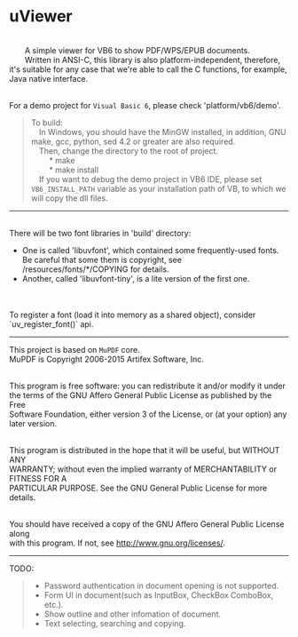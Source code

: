 uViewer
====

<br/>&emsp;&emsp;A simple viewer for VB6 to show PDF/WPS/EPUB documents.
<br/>&emsp;&emsp;Written in ANSI-C, this library is also platform-independent, therefore, it's suitable for any case that we're able to call the C functions, for example, Java native interface.

<br/>For a demo project for `Visual Basic 6`, please check 'platform/vb6/demo'.

> To build:
<br/>&emsp;In Windows, you should have the MinGW installed, in addition, GNU make, gcc, python, sed 4.2 or greater are also required.
<br/>&emsp;Then, change the directory to the root of project.
<br/>&emsp;&emsp; * make
<br/>&emsp;&emsp; * make install
<br/>&emsp;If you want to debug the demo project in VB6 IDE, please set `VB6_INSTALL_PATH` variable as your installation path of VB, to which we will copy the dll files.

----

<br/>There will be two font libraries in 'build' directory:
*  One is called 'libuvfont', which contained some frequently-used fonts. Be careful that some them is copyright, see /resources/fonts/*/COPYING for details.
*  Another, called 'libuvfont-tiny', is a lite version of the first one.
<br/>
<br/>To register a font (load it into memory as a shared object), consider `uv_register_font()` api.

----
  
This project is based on `MuPDF` core.
<br/>  MuPDF is Copyright 2006-2015 Artifex Software, Inc.

<br/>  This program is free software: you can redistribute it and/or modify it under
<br/>  the terms of the GNU Affero General Public License as published by the Free
<br/>  Software Foundation, either version 3 of the License, or (at your option) any
<br/>  later version.

<br/>  This program is distributed in the hope that it will be useful, but WITHOUT ANY
<br/>  WARRANTY; without even the implied warranty of MERCHANTABILITY or FITNESS FOR A
<br/>  PARTICULAR PURPOSE. See the GNU General Public License for more details.

<br/>  You should have received a copy of the GNU Affero General Public License along
<br/>  with this program. If not, see <http://www.gnu.org/licenses/>.

----

TODO:
> * Password authentication in document opening is not supported.
> * Form UI in document(such as InputBox, CheckBox ComboBox, etc.).
> * Show outline and other infomation of document.
> * Text selecting, searching and copying.

